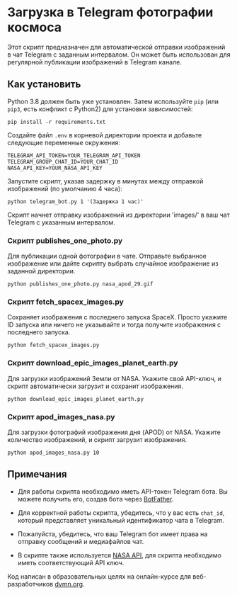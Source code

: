 # Загрузка в Telegram фотографии космоса

Этот скрипт предназначен для автоматической отправки изображений в чат Telegram с заданным интервалом. Он может быть использован для регулярной публикации изображений в Telegram канале.

## Как установить

Python 3.8 должен быть уже установлен.
Затем используйте `pip` (или `pip3`, есть конфликт с Python2) для установки зависимостей:
```
pip install -r requirements.txt
```

Создайте файл `.env` в корневой директории проекта и добавьте следующие переменные окружения:

```
TELEGRAM_API_TOKEN=YOUR_TELEGRAM_API_TOKEN
TELEGRAM_GROUP_CHAT_ID=YOUR_CHAT_ID
NASA_API_KEY=YOUR_NASA_API_KEY
```

Запустите скрипт, указав задержку в минутах между отправкой изображений (по умолчанию 4 часа):

```
python telegram_bot.py 1 '(Задержка 1 час)'
```

Скрипт начнет отправку изображений из директории 'images/' в ваш чат Telegram с указанным интервалом.

### Скрипт publishes_one_photo.py
Для публикации одной фотографии в чате. Отправьте выбранное изображение или дайте скрипту выбрать случайное изображение из заданной директории.
```
python publishes_one_photo.py nasa_apod_29.gif
```
### Скрипт fetch_spacex_images.py
Сохраняет изображения с последнего запуска SpaceX. Просто укажите ID запуска или ничего не указывайте и тогда получите изображения с последнего запуска.
```
python fetch_spacex_images.py 
```
### Скрипт download_epic_images_planet_earth.py
Для загрузки изображений Земли от NASA. Укажите свой API-ключ, и скрипт автоматически загрузит и сохранит изображения.
```
python download_epic_images_planet_earth.py
```
### Скрипт apod_images_nasa.py
Для загрузки фотографий изображения дня (APOD) от NASA. Укажите количество изображений, и скрипт загрузит изображения.
```
python apod_images_nasa.py 10 
```
## Примечания

- Для работы скрипта необходимо иметь API-токен Telegram бота. Вы можете получить его, создав бота через [BotFather](https://core.telegram.org/bots#botfather).
- Для корректной работы скрипта, убедитесь, что у вас есть `chat_id`, который представляет уникальный идентификатор чата в Telegram.
- Пожалуйста, убедитесь, что ваш Telegram бот имеет права на отправку сообщений и медиафайлов чат.

- В скрипте также используется [NASA API](https://api.nasa.gov/#browseAPI), для скрипта необходимо иметь соответствующий API ключ.

Код написан в образовательных целях на онлайн-курсе для веб-разработчиков [dvmn.org](https://dvmn.org/).